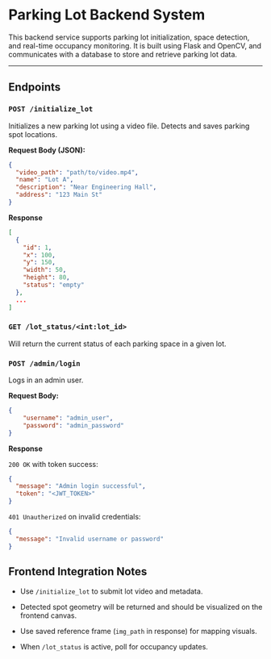 # Parking Lot Backend System

This backend service supports parking lot initialization, space detection, and real-time occupancy monitoring. It is built using Flask and OpenCV, and communicates with a database to store and retrieve parking lot data.

---

## Endpoints

### `POST /initialize_lot`
Initializes a new parking lot using a video file. Detects and saves parking spot locations.

**Request Body (JSON):**
```json
{
  "video_path": "path/to/video.mp4",
  "name": "Lot A",
  "description": "Near Engineering Hall",
  "address": "123 Main St"
}
```
**Response**
```json
[
  {
    "id": 1,
    "x": 100,
    "y": 150,
    "width": 50,
    "height": 80,
    "status": "empty"
  },
  ...
]
```

### `GET /lot_status/<int:lot_id>`
Will return the current status of each parking space in a given lot.

### `POST /admin/login`
Logs in an admin user.

**Request Body:**
```json
{
    "username": "admin_user",
    "password": "admin_password"
}
```

**Response**

`200 OK` with token success:
```json
{
  "message": "Admin login successful",
  "token": "<JWT_TOKEN>"
}
```

`401 Unautherized` on invalid credentials:
```json
{
  "message": "Invalid username or password"
}
```

## Frontend Integration Notes
* Use `/initialize_lot` to submit lot video and metadata.

* Detected spot geometry will be returned and should be visualized on the frontend canvas.

* Use saved reference frame (`img_path` in response) for mapping visuals.

* When `/lot_status` is active, poll for occupancy updates.



